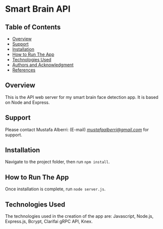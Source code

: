# Smart Brain API

## Table of Contents

* [Overview](#overview)
* [Support](#support)
* [Installation](#installation)
* [How to Run The App](#how-to-run-the-app)
* [Technologies Used](#technologies-used)
* [Authors and Acknowledgment](#authors-and-acknowledgment)
* [References](#references)

## Overview
This is the API web server for my smart brain face detection app. It is based on Node and Express.

## Support
Please contact Mustafa Alberri: (E-mail) *mustafaalberri@gmail.com* for support.

## Installation
Navigate to the project folder, then run `npm install`. 

## How to Run The App
Once installation is complete, run `node server.js`.

## Technologies Used
The technologies used in the creation of the app are: Javascript, Node.js, Express.js, Bcrypt, Clarifai gRPC API, Knex.
